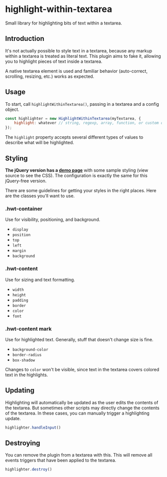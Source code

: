 # highlight-within-textarea

Small library for highlighting bits of text within a textarea.

## Introduction

It's not actually possible to style text in a textarea, because any markup within a textarea is treated as literal text. This plugin aims to fake it, allowing you to highlight pieces of text inside a textarea.

A native textarea element is used and familiar behavior (auto-correct, scrolling, resizing, etc.) works as expected.

## Usage

To start, call `highlightWithinTextarea()`, passing in a textarea and a config object.

```javascript
const highlighter = new HighlightWithinTextarea(myTextarea, {
    highlight: whatever // string, regexp, array, function, or custom object
});
```

The `highlight` property accepts several different types of values to describe what will be highlighted.

## Styling

**The jQuery version has a [demo page](https://lonekorean.github.io/highlight-within-textarea/)** with some sample styling (view source to see the CSS). The configuration is exactly the same for this jQuery-free version.

There are some guidelines for getting your styles in the right places. Here are the classes you'll want to use.

### .hwt-container

Use for visibility, positioning, and background.
- `display`
- `position`
- `top`
- `left`
- `margin`
- `background`

### .hwt-content

Use for sizing and text formatting.
- `width`
- `height`
- `padding`
- `border`
- `color`
- `font`

### .hwt-content mark

Use for highlighted text. Generally, stuff that doesn't change size is fine.
- `background-color`
- `border-radius`
- `box-shadow`

Changes to `color` won't be visible, since text in the textarea covers colored text in the highlights.

## Updating

Highlighting will automatically be updated as the user edits the contents of the textarea. But sometimes other scripts may directly change the contents of the textarea. In these cases, you can manually trigger a highlighting update.

```javascript
highlighter.handleInput()
```

## Destroying

You can remove the plugin from a textarea with this. This will remove all events triggers that have been applied to the textarea.
```javascript
highlighter.destroy()
```
